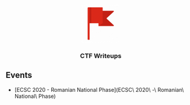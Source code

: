 <p align="center">
  <img height="100" width="100" src="flag.png" />
  <h3 align="center">CTF Writeups</h3>
</p>

## Events
- [ECSC 2020 - Romanian National Phase](ECSC\ 2020\ -\ Romanian\ National\ Phase)
